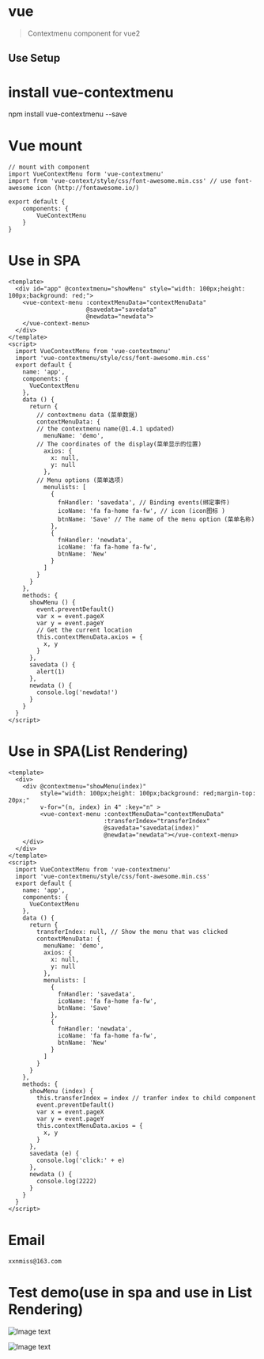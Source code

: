 # vue

> Contextmenu component for vue2

## Use Setup

# install vue-contextmenu
npm install vue-contextmenu --save

# Vue mount
	// mount with component
	import VueContextMenu form 'vue-contextmenu'
	import from 'vue-context/style/css/font-awesome.min.css' // use font-awesome icon (http://fontawesome.io/)

	export default {
		components: {
			VueContextMenu
		}
	}
# Use in SPA
	<template>
	  <div id="app" @contextmenu="showMenu" style="width: 100px;height: 100px;background: red;">
	    <vue-context-menu :contextMenuData="contextMenuData"
		                  @savedata="savedata"
		                  @newdata="newdata">
	    </vue-context-menu>
	  </div>
	</template>
	<script>
	  import VueContextMenu from 'vue-contextmenu'
	  import 'vue-contextmenu/style/css/font-awesome.min.css'
	  export default {
	    name: 'app',
	    components: {
	      VueContextMenu
	    },
	    data () {
	      return {
	      	// contextmenu data (菜单数据)
	        contextMenuData: {
	        // the contextmenu name(@1.4.1 updated)
	          menuName: 'demo',
	        // The coordinates of the display(菜单显示的位置)
	          axios: {
	            x: null,
	            y: null
	          },
	        // Menu options (菜单选项)
	          menulists: [
	            {
	              fnHandler: 'savedata', // Binding events(绑定事件)
	              icoName: 'fa fa-home fa-fw', // icon (icon图标 )
	              btnName: 'Save' // The name of the menu option (菜单名称)
	            },
	            {
	              fnHandler: 'newdata',
	              icoName: 'fa fa-home fa-fw',
	              btnName: 'New'
	            }
	          ]
	        }
	      }
	    },
	    methods: {
	      showMenu () {
	        event.preventDefault()
	        var x = event.pageX
	        var y = event.pageY
	        // Get the current location
	        this.contextMenuData.axios = {
	          x, y
	        }
	      },
	      savedata () {
	      	alert(1)
	      },
	      newdata () {
	      	console.log('newdata!')
	      }
	    }
	  }
	</script>
# Use in SPA(List Rendering)
    <template>
      <div>
        <div @contextmenu="showMenu(index)"
             style="width: 100px;height: 100px;background: red;margin-top: 20px;"
             v-for="(n, index) in 4" :key="n" >
             <vue-context-menu :contextMenuData="contextMenuData"
                               :transferIndex="transferIndex"
                               @savedata="savedata(index)"
                               @newdata="newdata"></vue-context-menu>
        </div>
      </div>
    </template>
    <script>
      import VueContextMenu from 'vue-contextmenu'
      import 'vue-contextmenu/style/css/font-awesome.min.css'
      export default {
        name: 'app',
        components: {
          VueContextMenu
        },
        data () {
          return {
            transferIndex: null, // Show the menu that was clicked
            contextMenuData: {
              menuName: 'demo',
              axios: {
                x: null,
                y: null
              },
              menulists: [
                {
                  fnHandler: 'savedata',
                  icoName: 'fa fa-home fa-fw',
                  btnName: 'Save'
                },
                {
                  fnHandler: 'newdata',
                  icoName: 'fa fa-home fa-fw',
                  btnName: 'New'
                }
              ]
            }
          }
        },
        methods: {
          showMenu (index) {
            this.transferIndex = index // tranfer index to child component
            event.preventDefault()
            var x = event.pageX
            var y = event.pageY
            this.contextMenuData.axios = {
              x, y
            }
          },
          savedata (e) {
            console.log('click:' + e)
          },
          newdata () {
            console.log(2222)
          }
        }
      }
    </script>
# Email
    xxnmiss@163.com
# Test demo(use in spa and use in List Rendering)
![Image text](https://raw.githubusercontent.com/chIIC/vue-contextmenu/master/test.gif)

![Image text](https://raw.githubusercontent.com/chIIC/vue-contextmenu/master/test1.gif)





